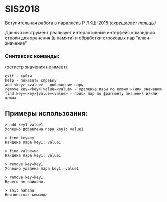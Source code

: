 # SIS2018
Вступительная работа в параллель P ЛКШ-2018   *(скрещивает пальцы)*

Данный инструмент реализует интерактивный интерфейс командной строки для хранения (в памяти) и обработки строковых пар "ключ-значение"

### Синтаксис команды:
(регистр значения не имеет)

    exit - выйти  
    help - показать справку  
    add <key> <value> - добавление пары
    remove key=<key>|value=<value> - удаление пары по ключу и/или значению
    find key=<key>|value=<value> - поиск пар по фрагменту значения и/или ключа

## Примеры использоания:

    > add key1 value1
    Успешно добавлена пара key1: value1  

    > find key=ey
    Найдена пара key1: value1

    > find value=ue
    Найдена пара key1: value1

    > remove key=key1
    Успешно удалена пара key1: value1

    > remove key=key1
    Ничего не найдено.

    > shit hahaha
    Неизвестная команда
